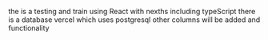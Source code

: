 the is a testing and train using React with nexths including typeScript
there is a database vercel which uses postgresql 
other columns will be added and functionality



